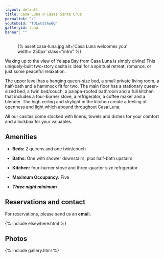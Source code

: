 ```yaml
---
layout: default
title: Casa Luna @ Casas Santa Cruz
permalink: "/"
youtubeId: "TQLwUEtAw6Q"
galleryid: luna
banner: ""
---
```


<figure markdown="1" class="left">
{% asset casa-luna.jpg alt='Casa Luna welcomes you' width='250px' class="intro" %}
</figure> 

Waking up to the view of Yelapa Bay from Casa Luna is simply divine! This uniquely-built two-story casita is ideal for a spiritual retreat, romance, or just some peaceful relaxation.

The upper level has a hanging queen-size bed, a small private living room, a half-bath and a hammock fit for two. The main floor has a stationary queen-sized bed, a twin bed/couch, a palapa-roofed bathroom and a full kitchen that includes a four-burner stove, a refrigerator, a coffee maker and a blender. The high ceiling and skylight in the kitchen create a feeling of openness and light which abound throughout Casa Luna.

All our casitas come stocked with linens, towels and dishes for your comfort and a lockbox for your valuables.

## Amenities

- **Beds:** 2 queens and one twin/couch

- **Baths:** One with shower downstairs, plus half-bath upstairs

- **Kitchen:** four-burner stove and three-quarter size refrigerator

- **Maximum Occupancy:** Five

- ***Three night minimum***

## Reservations and contact

For reservations, please send us an **email.**

{% include elsewhere.html %}

## Photos

{% include gallery.html %}
